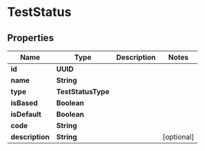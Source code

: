 

# TestStatus


## Properties

| Name | Type | Description | Notes |
|------------ | ------------- | ------------- | -------------|
|**id** | **UUID** |  |  |
|**name** | **String** |  |  |
|**type** | **TestStatusType** |  |  |
|**isBased** | **Boolean** |  |  |
|**isDefault** | **Boolean** |  |  |
|**code** | **String** |  |  |
|**description** | **String** |  |  [optional] |



